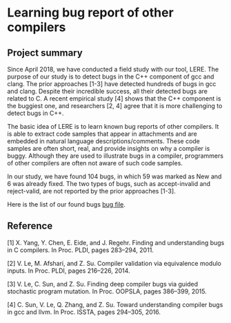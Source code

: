 # Learning bug report of other compilers

## Project summary

Since April 2018, we have conducted a field study with our tool, LERE. The purpose of our study is to detect bugs in the C++ component of gcc and clang. The prior approaches [1-3] have detected hundreds of bugs in gcc and clang. Despite their incredible success, all their detected bugs are related to C. A recent empirical study [4] shows that the C++ component is the buggiest one, and researchers [2, 4] agree that it is more challenging to detect bugs in C++.

The basic idea of LERE is to learn known bug reports of other compilers. It is able to extract code samples that appear in attachments and are embedded in natural language descriptions/comments. These code samples are often short, real, and provide insights on why a compiler is buggy. Although they are used to illustrate bugs in a compiler, programmers of other compilers are often not aware of such code samples. 

In our study, we have found 104 bugs, in which 59 was marked as New and 6 was already fixed. The two types of bugs, such as accept-invalid and reject-valid, are not reported by the prior approaches [1-3].


Here is the list of our found bugs [bug file](/reportedbug.xlsx).


## Reference

[1] X. Yang, Y. Chen, E. Eide, and J. Regehr. Finding and understanding bugs in C compilers. In Proc. PLDI, pages 283–294, 2011.

[2] V. Le, M. Afshari, and Z. Su. Compiler validation via equivalence modulo inputs. In Proc. PLDI, pages 216–226, 2014.

[3] V. Le, C. Sun, and Z. Su. Finding deep compiler bugs via guided stochastic program mutation. In Proc. OOPSLA, pages 386–399, 2015.

[4] C. Sun, V. Le, Q. Zhang, and Z. Su. Toward understanding compiler bugs in gcc and llvm. In Proc. ISSTA, pages 294–305, 2016.
